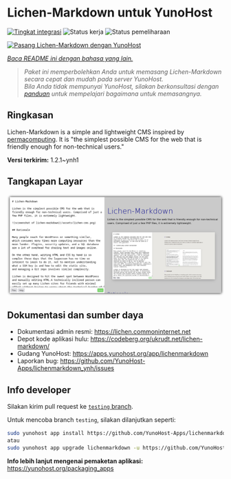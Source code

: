 <!--
N.B.: README ini dibuat secara otomatis oleh <https://github.com/YunoHost/apps/tree/master/tools/readme_generator>
Ini TIDAK boleh diedit dengan tangan.
-->

# Lichen-Markdown untuk YunoHost

[![Tingkat integrasi](https://apps.yunohost.org/badge/integration/lichenmarkdown)](https://ci-apps.yunohost.org/ci/apps/lichenmarkdown/)
![Status kerja](https://apps.yunohost.org/badge/state/lichenmarkdown)
![Status pemeliharaan](https://apps.yunohost.org/badge/maintained/lichenmarkdown)

[![Pasang Lichen-Markdown dengan YunoHost](https://install-app.yunohost.org/install-with-yunohost.svg)](https://install-app.yunohost.org/?app=lichenmarkdown)

*[Baca README ini dengan bahasa yang lain.](./ALL_README.md)*

> *Paket ini memperbolehkan Anda untuk memasang Lichen-Markdown secara cepat dan mudah pada server YunoHost.*  
> *Bila Anda tidak mempunyai YunoHost, silakan berkonsultasi dengan [panduan](https://yunohost.org/install) untuk mempelajari bagaimana untuk memasangnya.*

## Ringkasan

Lichen-Markdown is a simple and lightweight CMS inspired by [permacomputing](https://permacomputing.net). It is "the simplest possible CMS for the web that is friendly enough for non-technical users."


**Versi terkirim:** 1.2.1~ynh1

## Tangkapan Layar

![Tangkapan Layar pada Lichen-Markdown](./doc/screenshots/lichen-markdown-cms-boxshadow4.png)

## Dokumentasi dan sumber daya

- Dokumentasi admin resmi: <https://lichen.commoninternet.net>
- Depot kode aplikasi hulu: <https://codeberg.org/ukrudt.net/lichen-markdown/>
- Gudang YunoHost: <https://apps.yunohost.org/app/lichenmarkdown>
- Laporkan bug: <https://github.com/YunoHost-Apps/lichenmarkdown_ynh/issues>

## Info developer

Silakan kirim pull request ke [`testing` branch](https://github.com/YunoHost-Apps/lichenmarkdown_ynh/tree/testing).

Untuk mencoba branch `testing`, silakan dilanjutkan seperti:

```bash
sudo yunohost app install https://github.com/YunoHost-Apps/lichenmarkdown_ynh/tree/testing --debug
atau
sudo yunohost app upgrade lichenmarkdown -u https://github.com/YunoHost-Apps/lichenmarkdown_ynh/tree/testing --debug
```

**Info lebih lanjut mengenai pemaketan aplikasi:** <https://yunohost.org/packaging_apps>
